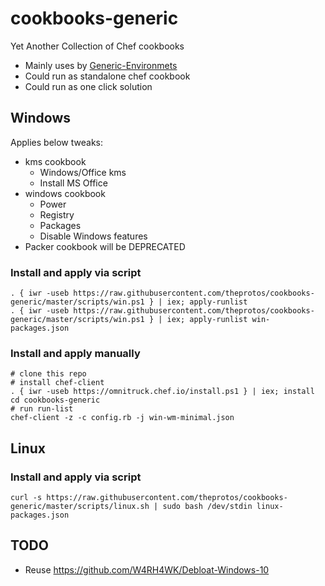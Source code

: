 # cookbooks-generic
Yet Another Collection of Chef cookbooks

- Mainly uses by [Generic-Environmets](https://github.com/theprotos/env-generic.git)
- Could run as standalone chef cookbook
- Could run as one click solution

## Windows

Applies below tweaks:

- kms cookbook
    - Windows/Office kms
    - Install MS Office
- windows cookbook
   - Power
   - Registry
   - Packages
   - Disable Windows features
- Packer cookbook will be DEPRECATED

### Install and apply via script

```
. { iwr -useb https://raw.githubusercontent.com/theprotos/cookbooks-generic/master/scripts/win.ps1 } | iex; apply-runlist
. { iwr -useb https://raw.githubusercontent.com/theprotos/cookbooks-generic/master/scripts/win.ps1 } | iex; apply-runlist win-packages.json
```


### Install and apply manually

```
# clone this repo
# install chef-client
. { iwr -useb https://omnitruck.chef.io/install.ps1 } | iex; install
cd cookbooks-generic
# run run-list
chef-client -z -c config.rb -j win-wm-minimal.json
```

## Linux

### Install and apply via script

```
curl -s https://raw.githubusercontent.com/theprotos/cookbooks-generic/master/scripts/linux.sh | sudo bash /dev/stdin linux-packages.json
```



## TODO

- Reuse https://github.com/W4RH4WK/Debloat-Windows-10
